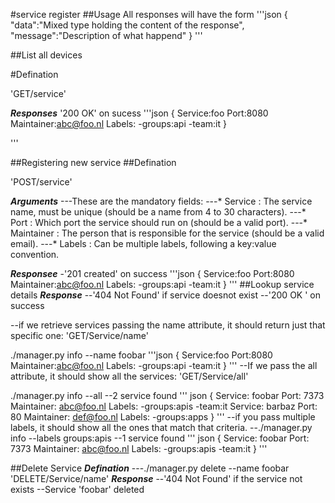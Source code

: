 
#service register
##Usage 
All responses will have the form
'''json
{
	"data":"Mixed type holding the content of the response",
	"message":"Description of what happend"
}
'''

##List all devices

#Defination

'GET/service'

***Responses***
'200 OK' on sucess
'''json
{
	Service:foo
	Port:8080
	Maintainer:abc@foo.nl
	Labels:
	-groups:api
	-team:it
}

'''

##Registering new service
##Defination

'POST/service'

***Arguments***
---These are the mandatory fields: 
---* Service : The service name, must be unique (should be a name from 4 to 30 characters). 
---* Port : Which port the service should run on (should be a valid port). 
---* Maintainer : The person that is responsible for the service (should be a valid email). 
---* Labels : Can be multiple labels, following a key:value convention.

***Responsee***
-'201 created' on success
'''json 
{
	Service:foo
	Port:8080
	Maintainer:abc@foo.nl
	Labels:
	-groups:api
	-team:it
}
'''
##Lookup service details
***Response***
--'404 Not Found' if service doesnot exist
--'200 OK ' on success

--if we retrieve services passing the name attribute, it should return just that specific one:
'GET/Service/name'

./manager.py info --name foobar
'''json 
{
	Service:foo
	Port:8080
	Maintainer:abc@foo.nl
	Labels:
	-groups:api
	-team:it
}
'''
--If we pass the all attribute, it should show all the services:
'GET/Service/all'

./manager.py info --all
--2 service found
'''
json
{
	Service: foobar
	Port: 7373
	Maintainer: abc@foo.nl
	Labels:
	-groups:apis
	-team:it
	Service: barbaz
	Port: 80
	Maintainer: def@foo.nl
	Labels:
	-groups:apps
}
'''
--if you pass multiple labels, it should show all the ones that match that criteria.
--./manager.py info --labels groups:apis
--1 service found
'''
json
{
	Service: foobar
	Port: 7373
	Maintainer: abc@foo.nl
	Labels:
	-groups:apis
	-team:it
}
'''

##Delete Service
***Defination***
---./manager.py delete --name foobar
'DELETE/Service/name'
***Response***
--'404 Not Found' if the service not exists
--Service 'foobar' deleted


